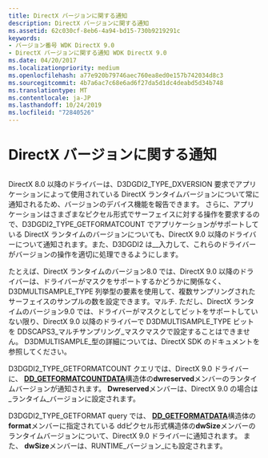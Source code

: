 ```yaml
---
title: DirectX バージョンに関する通知
description: DirectX バージョンに関する通知
ms.assetid: 62c030cf-8eb6-4a94-bd15-730b9219291c
keywords:
- バージョン番号 WDK DirectX 9.0
- DirectX バージョンに関する通知 WDK DirectX 9.0
ms.date: 04/20/2017
ms.localizationpriority: medium
ms.openlocfilehash: a77e920b79746aec760ea8ed0e157b742034d8c3
ms.sourcegitcommit: 4b7a6ac7c68e6ad6f27da5d1dc4deabd5d34b748
ms.translationtype: MT
ms.contentlocale: ja-JP
ms.lasthandoff: 10/24/2019
ms.locfileid: "72840526"
---
```

# <a name="notifying-about-directx-version"></a>DirectX バージョンに関する通知


## <span id="ddk_notifying_about_directx_version_gg"></span><span id="DDK_NOTIFYING_ABOUT_DIRECTX_VERSION_GG"></span>


DirectX 8.0 以降のドライバーは、D3DGDI2\_TYPE\_DXVERSION 要求でアプリケーションによって使用されている DirectX ランタイムバージョンについて常に通知されるため、バージョンのデバイス機能を報告できます。 さらに、アプリケーションはさまざまなピクセル形式でサーフェイスに対する操作を要求するので、D3DGDI2\_TYPE\_GETFORMATCOUNT でアプリケーションがサポートしている DirectX ランタイムのバージョンについても、DirectX 9.0 以降のドライバーについて通知されます。また、D3DGDI2 は\_\_入力して、これらのドライバーがバージョンの操作を適切に処理できるようにします。

たとえば、DirectX ランタイムのバージョン8.0 では、DirectX 9.0 以降のドライバーは、ドライバーがマスクをサポートするかどうかに関係なく、D3DMULTISAMPLE\_TYPE 列挙型の要素を使用して、複数サンプリングされたサーフェイスのサンプルの数を設定できます。マルチ. ただし、DirectX ランタイムのバージョン9.0 では、ドライバーがマスクとしてビットをサポートしていない限り、DirectX 9.0 以降のドライバーで D3DMULTISAMPLE\_TYPE ビットを DDSCAPS3\_マルチサンプリング\_マスクマスクで設定することはできません。 D3DMULTISAMPLE\_型の詳細については、DirectX SDK のドキュメントを参照してください。

D3DGDI2\_TYPE\_GETFORMATCOUNT クエリでは、DirectX 9.0 ドライバーに、 [**DD\_GETFORMATCOUNTDATA**](https://docs.microsoft.com/windows-hardware/drivers/ddi/d3dhal/ns-d3dhal-_dd_getformatcountdata)構造体の**dwreserved**メンバーのランタイムバージョンが通知されます。 **Dwreserved**メンバーは、DirectX 9.0 の場合は\_ランタイム\_バージョンに設定されます。

D3DGDI2\_TYPE\_GETFORMAT query では、 [**DD\_GETFORMATDATA**](https://docs.microsoft.com/windows-hardware/drivers/ddi/d3dhal/ns-d3dhal-_dd_getformatdata)構造体の**format**メンバーに指定されている ddピクセル形式構造体の**dwSize**メンバーのランタイムバージョンについて、DirectX 9.0 ドライバーに通知されます。 また、 **dwSize**メンバーは、RUNTIME\_バージョン\_にも設定されます。

 

 






